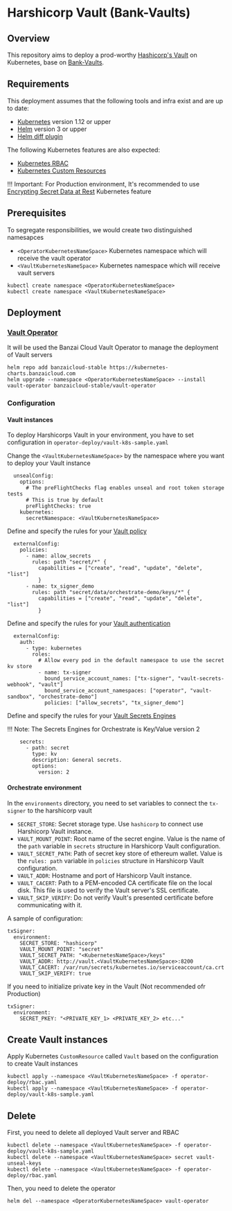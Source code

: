 # Harshicorp Vault (Bank-Vaults)

## Overview

This repository aims to deploy a prod-worthy [Hashicorp's Vault](https://www.vaultproject.io/) on Kubernetes, base on [Bank-Vaults](https://github.com/banzaicloud/bank-vaults).

## Requirements

This deployment assumes that the following tools and infra exist and are up to date:

- [Kubernetes](https://kubernetes.io/) version 1.12 or upper
- [Helm](https://helm.sh/) version 3 or upper
- [Helm diff plugin](https://github.com/databus23/helm-diff)

The following Kubernetes features are also expected:

- [Kubernetes RBAC](https://kubernetes.io/docs/reference/access-authn-authz/rbac/)
- [Kubernetes Custom Resources](https://kubernetes.io/docs/concepts/extend-kubernetes/api-extension/custom-resources/)

!!! Important: 
  For Production environment, It's recommended to use [Encrypting Secret Data at Rest](https://kubernetes.io/docs/tasks/administer-cluster/encrypt-data/) Kubernetes feature

## Prerequisites

To segregate responsibilities, we would create two distinguished namesapces 
- `<OperatorKubernetesNameSpace>` Kubernetes namespace which will receive the vault operator
- `<VaultKubernetesNameSpace>` Kubernetes namespace which will receive vault servers

```shell
kubectl create namespace <OperatorKubernetesNameSpace>
kubectl create namespace <VaultKubernetesNameSpace>
```

## Deployment

### [Vault Operator](https://banzaicloud.com/docs/bank-vaults/operator/)

It will be used the Banzai Cloud Vault Operator to manage the deployment of Vault servers

```shell
helm repo add banzaicloud-stable https://kubernetes-charts.banzaicloud.com
helm upgrade --namespace <OperatorKubernetesNameSpace> --install vault-operator banzaicloud-stable/vault-operator
```

### Configuration
#### Vault instances

To deploy Harshicorps Vault in your environment, you have to set configuration in `operator-deploy/vault-k8s-sample.yaml` 

Change the `<VaultKubernetesNameSpace>` by the namespace where you want to deploy your Vault instance
```helmyaml
  unsealConfig:
    options:
      # The preFlightChecks flag enables unseal and root token storage tests
      # This is true by default
      preFlightChecks: true
    kubernetes:
      secretNamespace: <VaultKubernetesNameSpace>
``` 

Define and specify the rules for your [Vault policy](https://www.vaultproject.io/docs/concepts/policies)
```helmyaml
  externalConfig:
    policies:
      - name: allow_secrets
        rules: path "secret/*" {
          capabilities = ["create", "read", "update", "delete", "list"]
          }
      - name: tx_signer_demo
        rules: path "secret/data/orchestrate-demo/keys/*" {
          capabilities = ["create", "read", "update", "delete", "list"]
          }
```

Define and specify the rules for your [Vault authentication](https://www.vaultproject.io/docs/concepts/auth)
```helmyaml
  externalConfig:
    auth:
      - type: kubernetes
        roles:
          # Allow every pod in the default namespace to use the secret kv store
          - name: tx-signer
            bound_service_account_names: ["tx-signer", "vault-secrets-webhook", "vault"]
            bound_service_account_namespaces: ["operator", "vault-sandbox", "orchestrate-demo"]
            policies: ["allow_secrets", "tx_signer_demo"]
```

Define and specify the rules for your [Vault Secrets Engines](https://www.vaultproject.io/docs/secrets)

   !!! Note:
    The Secrets Engines for Orchestrate is Key/Value version 2

```helmyaml
    secrets:
      - path: secret
        type: kv
        description: General secrets.
        options:
          version: 2
```

#### Orchestrate environment

In the `environments` directory, you need to set variables to connect the `tx-signer` to the harshicorp vault

- `SECRET_STORE`: Secret storage type. Use `hashicorp` to connect use Harshicorp Vault instance.
- `VAULT_MOUNT_POINT`: Root name of the secret engine. Value is the name of the `path` variable in `secrets` structure in Harshicorp Vault configuration.
- `VAULT_SECRET_PATH`: Path of secret key store of ethereum wallet. Value is the `rules: path` variable in `policies` structure in Harshicorp Vault configuration.
- `VAULT_ADDR`: Hostname and port of Harshicorp Vault instance.
- `VAULT_CACERT`: Path to a PEM-encoded CA certificate file on the local disk. This file is used to verify the Vault server's SSL certificate.
- `VAULT_SKIP_VERIFY`: Do not verify Vault's presented certificate before communicating with it.

A sample of configuration:
```helmyaml
txSigner:
  environment:
    SECRET_STORE: "hashicorp"
    VAULT_MOUNT_POINT: "secret"
    VAULT_SECRET_PATH: "<KubernetesNameSpace>/keys"
    VAULT_ADDR: http://vault.<VaultKubernetesNameSpace>:8200
    VAULT_CACERT: /var/run/secrets/kubernetes.io/serviceaccount/ca.crt
    VAULT_SKIP_VERIFY: true
```

If you need to initialize private key in the Vault (Not recommended ofr Production)
```helmyaml
txSigner:
  environment:
    SECRET_PKEY: "<PRIVATE_KEY_1> <PRIVATE_KEY_2> etc..."
```

## Create Vault instances

Apply Kubernetes `CustomResource` called `Vault` based on the configuration to create Vault instances

```shell
kubectl apply --namespace <VaultKubernetesNameSpace> -f operator-deploy/rbac.yaml
kubectl apply --namespace <VaultKubernetesNameSpace> -f operator-deploy/vault-k8s-sample.yaml
```


## Delete
First, you need to delete all deployed Vault server and RBAC

```shell
kubectl delete --namespace <VaultKubernetesNameSpace> -f operator-deploy/vault-k8s-sample.yaml
kubectl delete --namespace <VaultKubernetesNameSpace> secret vault-unseal-keys
kubectl delete --namespace <VaultKubernetesNameSpace> -f operator-deploy/rbac.yaml
```

Then, you need to delete the operator

```shell
helm del --namespace <OperatorKubernetesNameSpace> vault-operator